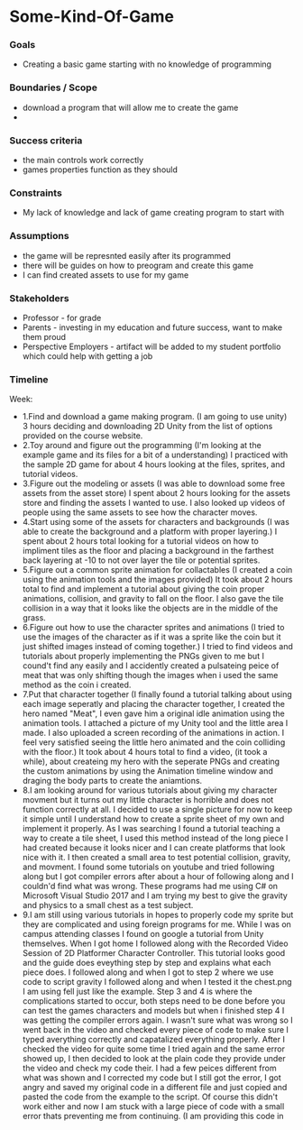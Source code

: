 # Some-Kind-Of-Game
### Goals

-   Creating a basic game starting with no knowledge of programming

### Boundaries / Scope

-   download a program that will allow me to create the game
-   

### Success criteria

-  the main controls work correctly
-  games properties function as they should

### Constraints

-   My lack of knowledge and lack of game creating program to start with

### Assumptions

-   the game will be represnted easily after its programmed
-   there will be guides on how to preogram and create this game
-   I can find created assets to use for my game

### Stakeholders

-   Professor - for grade
-   Parents - investing in my education and future success, want to make them proud
-   Perspective Employers - artifact will be added to my student portfolio which could help with getting a job

### Timeline

Week:

-   1.Find and download a game making program. (I am going to use unity) 3 hours deciding and downloading 2D Unity from the list of         options provided on the course website.
-   2.Toy around and figure out the programming (I'm looking at the example game and its files for a bit of a understanding) I               practiced with the sample 2D game for about 4 hours looking at the files, sprites, and tutorial videos.
-   3.Figure out the modeling or assets (I was able to download some free assets from the asset store) I spent about 2 hours looking         for the assets store and finding the assets I wanted to use. I also looked up videos of people using the same assets to see how         the character moves.
-   4.Start using some of the assets for characters and backgrounds (I was able to create the background and a platform with proper         layering.) I spent about 2 hours total looking for a tutorial videos on how to impliment tiles as the floor and placing a               background in the farthest back layering at -10 to not over layer the tile or potential sprites.
-   5.Figure out a common sprite animation for collactables (I created a coin using the animation tools and the images provided) It         took about 2 hours total to find and implement a tutorial about giving the coin proper animations, collision, and gravity to fall       on the floor. I also gave the tile collision in a way that it looks like the objects are in the middle of the grass.
-   6.Figure out how to use the character sprites and animations (I tried to use the images of the character as if it was a sprite           like the coin but it just shifted images instead of coming together.) I tried to find videos and tutorials about properly               implementing the PNGs given to me but I cound't find any easily and I accidently created a pulsateing peice of meat that was             only shifting though the images when i used the same method as the coin i created.
-   7.Put that character together (I finally found a tutorial talking about using each image seperatly and placing the character             together, I created the hero named "Meat", I even gave him a original idle animation using the animation tools. I attached a             picture of my Unity tool and the little area I made. I also uploaded a screen recording of the animations in action. I feel very         satisfied seeing the little hero animated and the coin colliding with the floor.) It took about 4 hours total to find a video, (it       took a while), about createing my hero with the seperate PNGs and creating the custom animations by using the Animation timeline         window and draging the body parts to create the aniamtions.
 -  8.I am looking around for various tutorials about giving my character movment but it turns out my little character is horrible and       does not function correctly at all. I decided to use a single picture for now to keep it simple until I understand how to create a       sprite sheet of my own and implement it properly. As I was searching I found a tutorial teaching a way to create a tile sheet, I         used this method instead of the long piece I had created because it looks nicer and I can create platforms that look nice with it. I     then created a small area to test potential collision, gravity, and movment. I found some tutorials on youtube and tried following       along but I got compiler errors after about a hour of following along and I couldn'd find what was wrong. These programs had me         using C# on Microsoft Visual Studio 2017 and I am trying my best to give the gravity and physics to a small chest as a test subject.
 -  9.I am still using various tutorials in hopes to properly code my sprite but they are complicated and using foreign programs for       me. While I was on campus attending classes I found on google a tutorial from Unity themselves. When I got home I followed along         with the Recorded Video Session of 2D Platformer Character Controller. This tutorial looks good and the guide does eveything step by     step and explains what each piece does. I followed along and when I got to step 2 where we use code to script gravity I followed         along and when I tested it the chest.png I am using fell just like the example. Step 3 and 4 is where the complications started to       occur, both steps need to be done before you can test the games characters and models but when i finished step 4 I was getting the       compiler errors again. I wasn't sure what was wrong so I went back in the video and checked every piece of code to make sure I typed     averything correctly and capatalized everything properly. After I checked the video for quite some time I tried again and the same       error showed up, I then decided to look at the plain code they provide under the video and check my code their. I had a few peices       different from what was shown and I corrected my code but I still got the error, I got angry and saved my original code in a             different file and just copied and pasted the code from the example to the script. Of course this didn't work either and now I am       stuck with a large piece of code with a small error thats preventing me from continuing. (I am providing this code in 

